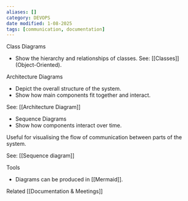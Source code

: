 ```yaml
---
aliases: []
category: DEVOPS
date modified: 1-08-2025
tags: [communication, documentation]
---
```

Class Diagrams
- Show the hierarchy and relationships of classes. See: [[Classes]] (Object-Oriented).

Architecture Diagrams
- Depict the overall structure of the system.
- Show how main components fit together and interact.

See: [[Architecture Diagram]]
- Sequence Diagrams
- Show how components interact over time.

Useful for visualising the flow of communication between parts of the system.

See: [[Sequence diagram]]

Tools
- Diagrams can be produced in [[Mermaid]].

Related
[[Documentation & Meetings]]
